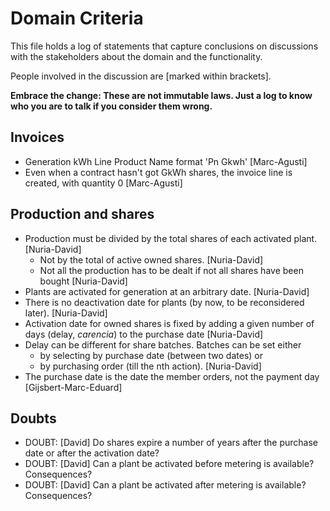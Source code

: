 Domain Criteria
===============

This file holds a log of statements that capture conclusions on discussions with the stakeholders about the domain and the functionality.

People involved in the discussion are [marked within brackets].

**Embrace the change: These are not immutable laws. Just a log to know who you are to talk if you consider them wrong.**


Invoices
--------

- Generation kWh Line Product Name format 'Pn Gkwh' [Marc-Agusti]
- Even when a contract hasn't got GkWh shares, the invoice line is created, with quantity 0 [Marc-Agusti]

Production and shares
---------------------

- Production must be divided by the total shares of each activated plant. [Nuria-David]
	- Not by the total of active owned shares. [Nuria-David]
	- Not all the production has to be dealt if not all shares have been bought [Nuria-David]
- Plants are activated for generation at an arbitrary date. [Nuria-David]
- There is no deactivation date for plants (by now, to be reconsidered later). [Nuria-David]
- Activation date for owned shares is fixed by adding a given number of days (delay, _carencia_) to the purchase date [Nuria-David]
- Delay can be different for share batches. Batches can be set either
	- by selecting by purchase date (between two dates) or
	- by purchasing order (till the nth action). [Nuria-David]
- The purchase date is the date the member orders, not the payment day [Gijsbert-Marc-Eduard]

Doubts
------

- DOUBT: [David] Do shares expire a number of years after the purchase date or after the activation date?
- DOUBT: [David] Can a plant be activated before metering is available? Consequences?
- DOUBT: [David] Can a plant be activated after metering is available? Consequences?









